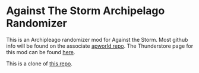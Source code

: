 # Against The Storm Archipelago Randomizer

This is an Archipleago randomizer mod for Against the Storm. Most github info will be found on the associate [apworld repo](https://github.com/RyanCirincione/ArchipelagoATS).
The Thunderstore page for this mod can be found [here](https://thunderstore.io/c/against-the-storm/p/ATS_for_AP_Team/Against_The_Storm_for_Archipelago/).

This is a clone of [this repo](https://github.com/ats-mods/ModTemplate).
